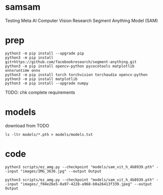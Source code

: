 # samsam
Testing Meta AI Computer Vision Research Segment Anything Model (SAM)

# prep

```
python3 -m pip install --upgrade pip
python3 -m pip install git+https://github.com/facebookresearch/segment-anything.git
python3 -m pip install opencv-python pycocotools matplotlib onnxruntime onnx
python3 -m pip install torch torchvision torchaudio opencv-python
python3 -m pip install matplotlib
python3 -m pip install --upgrade numpy
```

TODO: chk complete requirements

# models

download from TODO

`ls -ltr models/*.pth > models/models.txt`

# code
```
python3 scripts/ez_amg.py --checkpoint "models/sam_vit_h_4b8939.pth" --input "images/IMG_3636.jpg" --output Output

python3 scripts/ez_amg.py --checkpoint "models/sam_vit_h_4b8939.pth" --input "images/_f04e26e5-0a97-4228-a968-b0a26413f339.jpeg" --output Output
```